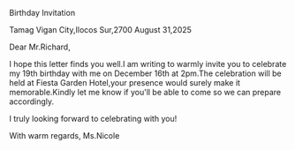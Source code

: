 Birthday Invitation

Tamag
Vigan City,Ilocos Sur,2700 
August 31,2025

Dear Mr.Richard,
 

  I hope this letter finds you well.I am writing to warmly invite you to celebrate my 19th birthday with me on December 16th at 2pm.The celebration will be held at 
Fiesta Garden Hotel,your presence would surely make it memorable.Kindly let me know if you'll be able to come so we can prepare
accordingly.

  I truly looking forward to celebrating with you!

With warm regards,
Ms.Nicole 

